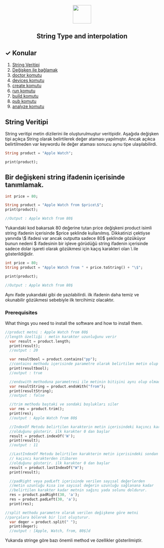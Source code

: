 <div align="center">
<img src="https://storage.googleapis.com/cms-storage-bucket/ec64036b4eacc9f3fd73.svg" height="60">

## String Type and interpolation
</div>

## ✓ Konular

1. [String Veritipi](#stringtype)
2. [Değişken ile bağlamak](#variablesbuild)
3. [doctor komutu](#doctor)
4. [devices komutu](#devices)
5. [create komutu](#create)
6. [run komutu](#run)
7. [build komutu](#build)
8. [pub komutu](#pub)
9. [analyze komutu](#analyze)

## String Veritipi <a name = "stringtype"></a>

String veritipi metin dizilerini ile oluşturulmuştur veritipidir. Aşağıda değişken tipi açıkça String olarak belirtilerek değer ataması yapılmıştır. Ancak açıkca belirtilmeden var keywordu ile değer ataması sonucu aynu tipe ulaşılabilirdi.

```dart
String product = "Apple Watch";

print(product);
```

## Bir değişkeni string ifadenin içerisinde tanımlamak. <a name = "variablesbuild"></a>

```dart
int price = 80;

String product = "Apple Watch from $price\$";
print(product);

//Output : Apple Watch from 80$
```
Yukarıdaki kod bakarsak 80 değerine tutan price değişkeni product isimli string ifadenin içerisinde \$price şeklinde kullanılmış. Dikkatinizi çektiyse yanında \\$ ifadesi var ancak outputta sadece 80$ şeklinde gözüküyor bunun nedeni $ ifadesinin bir işleve görüdüğü string ifadenin içerisinde sadece dolar işareti olarak gözükmesi için kaçış karakteri olan \ ile gösterildiğidir.

```dart
int price = 80;
String product = "Apple Watch from " + price.toString() + "\$";

print(product);

//Output : Apple Watch from 80$
```
Aynı ifade yukarıdaki gibi de yazılabilirdi. ilk ifadenin daha temiz ve okunabilir gözükmesi sebebiyle ilk tercihimiz olacaktır.

### Prerequisites

What things you need to install the software and how to install them.

```dart
//product metni : Apple Watch from 80$
//length özelliği : metin karakter uzunluğunu verir
  var result = product.length;
  print(result);
  //output : 20

  var resultbool = product.contains("pp");
  //contains methodu içerisinde parametre olarak belirtilen metin olup olmadığına bakar.
  print(resultbool);
  //output : true

  //endswith methoduna parametresi ile metinin bitişini aynı olup olmadığına bakar
  var resultString = product.endsWith("from");
  print(resultString);
  //output : false

  //trim methodu baştaki ve sondaki boşlukları siler
  var res = product.trim();
  print(res);
  //output : Apple Watch from 80$

  //IndexOf Metodu belirtilen karakterin metin içerisindeki kaçıncı karakterden itibaren
  //olduğunu gösterir. ilk karakter 0 dan başlar
  result = product.indexOf('W');
  print(result);
  //output : 11

  //LastIndexOf Metodu belirtilen karakterin metin içerisindeki sondan ilk W değeri baştan
  // kaçıncı karakterden itibaren
  //olduğunu gösterir. ilk karakter 0 dan başlar
  result = product.lastIndexOf("W");
  print(result);

  //padRight veya padLeft içerisinde verilen sayısal değerlerden
  //metin uzunluğu kısa ise sayısal değerin uzunluğu sağlanana kadar
  //belirtilen karakter kadar metnin sağını yada solunu doldurur.
  res = product.padRight(30, 'a');
  res = product.padLeft(30, 'a');
  print(res);

//split methodu parametre olarak verilen değişkene göre metni
//parçalara bölerek bir list oluşturur.
  var deger = product.split(" ");
  print(deger);
  //output : [Apple, Watch, from, 80$]d
```

Yukarıda stringe göre bazı önemli method ve özellikler gösterilmiştir. 

